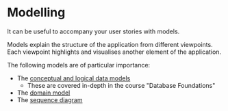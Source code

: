 # Modelling

It can be useful to accompany your user stories with models.

Models explain the structure of the application from different viewpoints. Each viewpoint highlights and visualises another element of the application.

The following models are of particular importance:

* The [conceptual and logical data models](https://www.couchbase.com/blog/conceptual-physical-logical-data-models/#:~:text=A%20conceptual%20data%20model%20is,to%20create%20a%20real%20database.)
  * These are covered in-depth in the course "Database Foundations"
* The [domain model](https://www.thoughtworks.com/insights/blog/agile-project-management/domain-modeling-what-you-need-to-know-before-coding)
* The [sequence diagram](https://www.lucidchart.com/pages/uml-sequence-diagram)